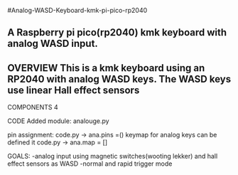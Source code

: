 #Analog-WASD-Keyboard-kmk-pi-pico-rp2040

A Raspberry pi pico(rp2040) kmk keyboard with analog WASD input. 
---
OVERVIEW
This is a kmk keyboard using an RP2040 with analog WASD keys.
The WASD keys use linear Hall effect sensors 
---
COMPONENTS
4 

CODE
Added module: analouge.py 


pin assignment: code.py -> ana.pins =()
keymap for analog keys can be defined it code.py -> ana.map = []

GOALS:
-analog input using magnetic switches(wooting lekker) and hall effect sensors as WASD
-normal and rapid trigger mode
